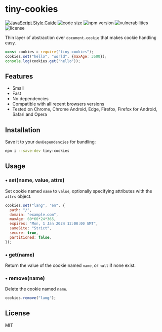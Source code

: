 # tiny-cookies

[![JavaScript Style Guide](https://img.shields.io/badge/code_style-standard-brightgreen.svg)](https://standardjs.com)
![code size](https://img.shields.io/github/languages/code-size/polit82/tiny-cookies)
![npm version](https://badge.fury.io/js/tiny-cookies.svg)
![vulnerabilities](https://img.shields.io/snyk/vulnerabilities/npm/tiny-cookies)
![license](https://img.shields.io/github/license/polit82/tiny-cookies)

Thin layer of abstraction over `document.cookie` that makes cookie handling easy.

```javascript
const cookies = require("tiny-cookies");
cookies.set("hello", "world", {maxAge: 3600});
console.log(cookies.get("hello"));
```

## Features
- Small
- Fast
- No dependencies
- Compatible with all recent browsers versions
- Tested on Chrome, Chrome Android, Edge, Firefox, Firefox for Android, Safari and Opera

## Installation
Save it to your `devDependencies` for bundling:
```sh
npm i --save-dev tiny-cookies
```

## Usage

### • set(name, value, attrs)
Set cookie named `name` to `value`, optionally specifying attributes with the `attrs` object.
```javascript
cookies.set("lang", "en", {
  path: "/",
  domain: "example.com",
  maxAge: 60*60*24*365,
  expires: "Mon, 1 Jan 2024 12:00:00 GMT",
  sameSite: "Strict",
  secure: true,
  partitioned: false,
});
```

### • get(name)
Return the value of the cookie named `name`, or `null` if none exist.

### • remove(name)
Delete the cookie named `name`.
```javascript
cookies.remove("lang");
```

## License
MIT
